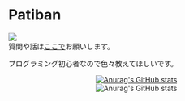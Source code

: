 # Patiban

![](https://komarev.com/ghpvc/?username=Ptbnth)  
質問や話は[ここで](https://github.com/Ptbnth/Ptbnth.github.io/issues/1)お願いします。

プログラミング初心者なので色々教えてほしいです。
 
<div style="text-align:center">
  
[![Anurag's GitHub stats](https://github-readme-stats.vercel.app/api?username=Ptbnth)](https://github.com/Ptbnth/github-readme-stats&theme=tokyonight)<br>
![Anurag's GitHub stats](https://github-readme-stats.vercel.app/api?username=Ptbnth&show_icons=true&theme=tokyonight)
  
</div>

